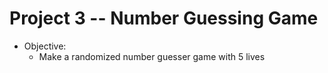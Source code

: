# Project 3 -- Number Guessing Game
- Objective:
    * Make a randomized number guesser game with 5 lives